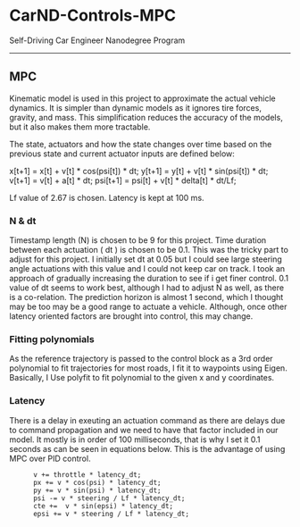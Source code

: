 # CarND-Controls-MPC
Self-Driving Car Engineer Nanodegree Program

---

## MPC 

Kinematic model is used in this project to approximate the actual vehicle dynamics. It is simpler than dynamic models as it ignores tire forces, gravity, and mass. This simplification reduces the accuracy of the models, but it also makes them more tractable.

The state, actuators and how the state changes over time based on the previous state and current actuator inputs are defined below: 

x[t+1] = x[t] + v[t] * cos(psi[t]) * dt;
y[t+1] = y[t] + v[t] * sin(psi[t]) * dt;
v[t+1] = v[t] + a[t] * dt;
psi[t+1] = psi[t] + v[t] * delta[t] * dt/Lf;

Lf value of 2.67 is chosen. Latency is kept at 100 ms.


### N & dt

Timestamp length (N)  is chosen to be 9 for this project. Time duration between each actuation ( dt ) is chosen to be 0.1. This was the tricky part to adjust for this project. I initially set dt at 0.05 but I could see large steering angle actuations with this value and I could not keep car on track. I took an approach of gradually increasing the duration to see if i get finer control. 0.1 value of dt seems to work best, although I had to adjust N as well, as there is a co-relation. The prediction horizon is almost 1 second, which I thought may be too may be a good range to actuate a vehicle. Although, once other latency oriented factors are brought into control, this may change. 

### Fitting polynomials

As the reference trajectory is passed to the control block as a 3rd order polynomial to fit trajectories for most roads, I fit it to waypoints using Eigen. Basically, I Use polyfit to fit  polynomial to the given x and y coordinates.


### Latency

There is a delay in exeuting an actuation command as there are delays due to command propagation and we need to have that factor included in our model. It mostly is in order of 100 milliseconds, that is why I set it 0.1 seconds as can be seen in equations below. 
This is the advantage of using MPC over PID control. 


          v += throttle * latency_dt;
          px += v * cos(psi) * latency_dt;
          py += v * sin(psi) * latency_dt;
          psi -= v * steering / Lf * latency_dt;
          cte +=  v * sin(epsi) * latency_dt;
          epsi += v * steering / Lf * latency_dt;
